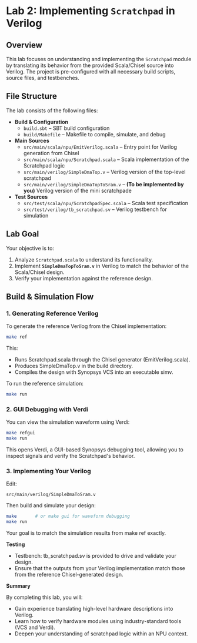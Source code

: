 
# Lab 2: Implementing `Scratchpad` in Verilog

## Overview
This lab focuses on understanding and implementing the `Scratchpad` module by translating its behavior from the provided Scala/Chisel source into Verilog. The project is pre-configured with all necessary build scripts, source files, and testbenches.

## File Structure
The lab consists of the following files:

- **Build & Configuration**
  - `build.sbt` – SBT build configuration
  - `build/Makefile` – Makefile to compile, simulate, and debug
- **Main Sources**
  - `src/main/scala/npu/EmitVerilog.scala` – Entry point for Verilog generation from Chisel
  - `src/main/scala/npu/Scratchpad.scala` – Scala implementation of the Scratchpad logic
  - `src/main/verilog/SimpleDmaTop.v` – Verilog version of the top-level scratchpad 
  - `src/main/verilog/SimpleDmaTopToSram.v` – **(To be implemented by you)** Verilog version of the mini scratchpade
- **Test Sources**
  - `src/test/scala/npu/ScratchpadSpec.scala` – Scala test specification
  - `src/test/verilog/tb_scratchpad.sv` – Verilog testbench for simulation

## Lab Goal
Your objective is to:
1. Analyze `Scratchpad.scala` to understand its functionality.
2. Implement **`SimpleDmaTopToSram.v`** in Verilog to match the behavior of the Scala/Chisel design.
3. Verify your implementation against the reference design.

## Build & Simulation Flow

### 1. Generating Reference Verilog
To generate the reference Verilog from the Chisel implementation:
```bash
make ref
```
This:

* Runs Scratchpad.scala through the Chisel generator (EmitVerilog.scala).
* Produces SimpleDmaTop.v in the build directory.
* Compiles the design with Synopsys VCS into an executable simv.

To run the reference simulation:
```bash 
make run
```

### 2. GUI Debugging with Verdi
You can view the simulation waveform using Verdi:
```bash
make refgui
make run
```
This opens Verdi, a GUI-based Synopsys debugging tool, allowing you to inspect signals and verify the Scratchpad's behavior.


### 3. Implementing Your Verilog
Edit:
```
src/main/verilog/SimpleDmaToSram.v
```

Then build and simulate your design:
```bash
make       # or make gui for waveform debugging
make run
```
Your goal is to match the simulation results from make ref exactly.

**Testing**

* Testbench: tb_scratchpad.sv is provided to drive and validate your design.
* Ensure that the outputs from your Verilog implementation match those from the reference Chisel-generated design.

**Summary**

By completing this lab, you will:
* Gain experience translating high-level hardware descriptions into Verilog.
* Learn how to verify hardware modules using industry-standard tools (VCS and Verdi).
* Deepen your understanding of scratchpad logic within an NPU context.





